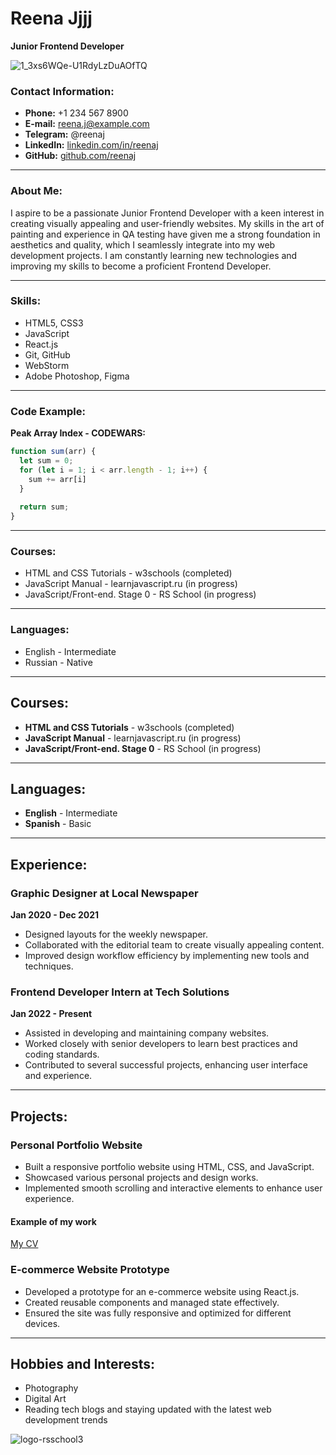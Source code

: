 # Reena Jjjj
**Junior Frontend Developer**

![1_3xs6WQe-U1RdyLzDuAOfTQ](https://github.com/RJ-student/rsschool-cv/assets/174154383/03cb172f-40e5-4c2b-8599-87bbd4c327d3)


### Contact Information:
- **Phone:** +1 234 567 8900
- **E-mail:** reena.j@example.com
- **Telegram:** @reenaj
- **LinkedIn:** [linkedin.com/in/reenaj](https://linkedin.com/in/reenaj)
- **GitHub:** [github.com/reenaj](https://github.com/reenaj)

---

### About Me:

I aspire to be a passionate Junior Frontend Developer with a keen interest in creating visually appealing and user-friendly websites. My skills in the art of painting and experience in QA testing have given me a strong foundation in aesthetics and quality, which I seamlessly integrate into my web development projects. I am constantly learning new technologies and improving my skills to become a proficient Frontend Developer.

---

### Skills:

- HTML5, CSS3
- JavaScript
- React.js
- Git, GitHub
- WebStorm
- Adobe Photoshop, Figma

---

### Code Example:

**Peak Array Index - CODEWARS:**
```javascript
function sum(arr) {
  let sum = 0;
  for (let i = 1; i < arr.length - 1; i++) {
    sum += arr[i]
  }
  
  return sum;
}
```
---

### Courses:

- HTML and CSS Tutorials - w3schools (completed)
- JavaScript Manual - learnjavascript.ru (in progress)
- JavaScript/Front-end. Stage 0 - RS School (in progress)

---

### Languages:

- English - Intermediate
- Russian - Native

---

## Courses:

- **HTML and CSS Tutorials** - w3schools (completed)
- **JavaScript Manual** - learnjavascript.ru (in progress)
- **JavaScript/Front-end. Stage 0** - RS School (in progress)

---

## Languages:

- **English** - Intermediate
- **Spanish** - Basic

---

## Experience:

### Graphic Designer at Local Newspaper
**Jan 2020 - Dec 2021**

- Designed layouts for the weekly newspaper.
- Collaborated with the editorial team to create visually appealing content.
- Improved design workflow efficiency by implementing new tools and techniques.

### Frontend Developer Intern at Tech Solutions
**Jan 2022 - Present**

- Assisted in developing and maintaining company websites.
- Worked closely with senior developers to learn best practices and coding standards.
- Contributed to several successful projects, enhancing user interface and experience.

---

## Projects:

### Personal Portfolio Website

- Built a responsive portfolio website using HTML, CSS, and JavaScript.
- Showcased various personal projects and design works.
- Implemented smooth scrolling and interactive elements to enhance user experience.

#### Example of my work

[My CV](https://rj-student.github.io/rsschool-cv/cv)

### E-commerce Website Prototype

- Developed a prototype for an e-commerce website using React.js.
- Created reusable components and managed state effectively.
- Ensured the site was fully responsive and optimized for different devices.

---

## Hobbies and Interests:

- Photography
- Digital Art
- Reading tech blogs and staying updated with the latest web development trends

![logo-rsschool3](https://github.com/RJ-student/rsschool-cv/assets/174154383/2f1bf811-b0a8-428e-b854-3d832de83d62)

